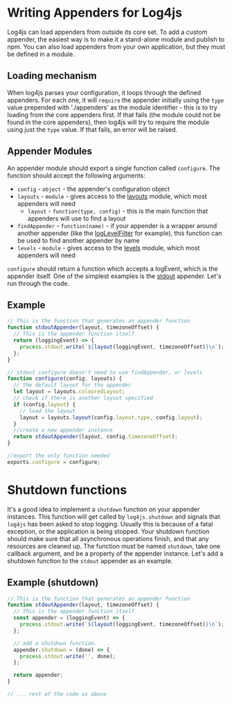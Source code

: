 # Writing Appenders for Log4js

Log4js can load appenders from outside its core set. To add a custom appender, the easiest way is to make it a stand-alone module and publish to npm. You can also load appenders from your own application, but they must be defined in a module.

## Loading mechanism

When log4js parses your configuration, it loops through the defined appenders. For each one, it will `require` the appender initially using the `type` value prepended with './appenders' as the module identifier - this is to try loading from the core appenders first. If that fails (the module could not be found in the core appenders), then log4js will try to require the module using just the `type` value. If that fails, an error will be raised.

## Appender Modules

An appender module should export a single function called `configure`. The function should accept the following arguments:
* `config` - `object` - the appender's configuration object
* `layouts` - `module` - gives access to the [layouts](layouts.md) module, which most appenders will need
  * `layout` - `function(type, config)` - this is the main function that appenders will use to find a layout
* `findAppender` - `function(name)` - if your appender is a wrapper around another appender (like the [logLevelFilter](logLevelFilter.md) for example), this function can be used to find another appender by name
* `levels` - `module` - gives access to the [levels](levels.md) module, which most appenders will need

`configure` should return a function which accepts a logEvent, which is the appender itself. One of the simplest examples is the [stdout](stdout.md) appender. Let's run through the code.

## Example
```javascript
// This is the function that generates an appender function
function stdoutAppender(layout, timezoneOffset) {
  // This is the appender function itself
  return (loggingEvent) => {
    process.stdout.write(`${layout(loggingEvent, timezoneOffset)}\n`);
  };
}

// stdout configure doesn't need to use findAppender, or levels
function configure(config, layouts) {
  // the default layout for the appender
  let layout = layouts.colouredLayout;
  // check if there is another layout specified
  if (config.layout) {
    // load the layout
    layout = layouts.layout(config.layout.type, config.layout);
  }
  //create a new appender instance
  return stdoutAppender(layout, config.timezoneOffset);
}

//export the only function needed
exports.configure = configure;
```

# Shutdown functions

It's a good idea to implement a `shutdown` function on your appender instances. This function will get called by `log4js.shutdown` and signals that `log4js` has been asked to stop logging. Usually this is because of a fatal exception, or the application is being stopped. Your shutdown function should make sure that all asynchronous operations finish, and that any resources are cleaned up. The function must be named `shutdown`, take one callback argument, and be a property of the appender instance. Let's add a shutdown function to the `stdout` appender as an example.

## Example (shutdown)
```javascript
// This is the function that generates an appender function
function stdoutAppender(layout, timezoneOffset) {
  // This is the appender function itself
  const appender = (loggingEvent) => {
    process.stdout.write(`${layout(loggingEvent, timezoneOffset)}\n`);
  };

  // add a shutdown function.
  appender.shutdown = (done) => {
    process.stdout.write('', done);
  };

  return appender;
}

// ... rest of the code as above
```
